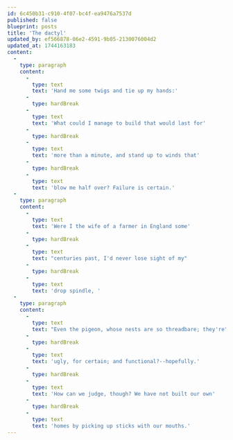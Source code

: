 ```yaml
---
id: 6c450b31-c910-4f07-bc4f-ea9476a7537d
published: false
blueprint: posts
title: 'The dactyl'
updated_by: ef566878-06e2-4591-9b05-2130076004d2
updated_at: 1744163183
content:
  -
    type: paragraph
    content:
      -
        type: text
        text: 'Hand me some twigs and tie up my hands:'
      -
        type: hardBreak
      -
        type: text
        text: 'What could I manage to build that would last for'
      -
        type: hardBreak
      -
        type: text
        text: 'more than a minute, and stand up to winds that'
      -
        type: hardBreak
      -
        type: text
        text: 'blow me half over? Failure is certain.'
  -
    type: paragraph
    content:
      -
        type: text
        text: 'Were I the wife of a farmer in England some'
      -
        type: hardBreak
      -
        type: text
        text: "centuries past, I'd never lose sight of my"
      -
        type: hardBreak
      -
        type: text
        text: 'drop spindle, '
  -
    type: paragraph
    content:
      -
        type: text
        text: "Even the pigeon, whose nests are so threadbare; they're"
      -
        type: hardBreak
      -
        type: text
        text: 'ugly, for certain; and functional?--hopefully.'
      -
        type: hardBreak
      -
        type: text
        text: 'How can we judge, though? We have not built our own'
      -
        type: hardBreak
      -
        type: text
        text: 'homes by picking up sticks with our mouths.'
---
```

